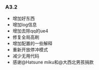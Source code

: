  ### A3.2
- 增加好东西
- 增加log信息
- 增加去除qq的ue4
- 修复全局高刷
- 增加配置的一些解释
- 重新开放停冲模式
- 减少无用代码
- 感谢@Hatsune miku和@大西北男孩捐款
